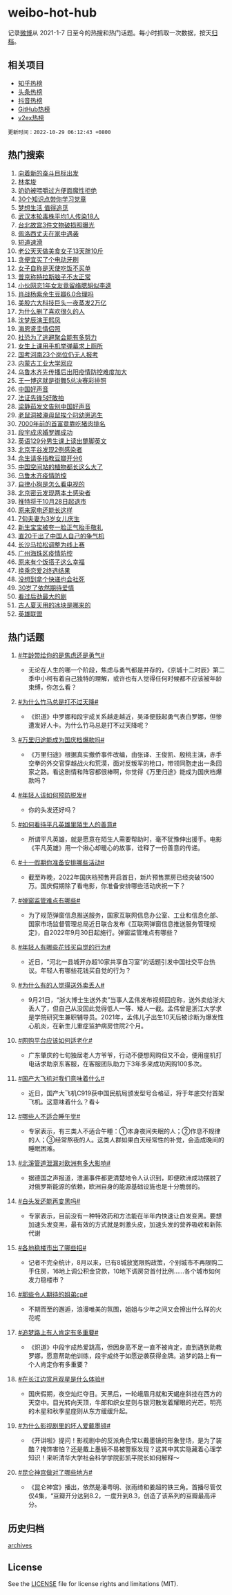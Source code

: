 # weibo-hot-hub

记录[微博](https://www.weibo.com)从 2021-1-7 日至今的热搜和热门话题。每小时抓取一次数据，按天[归档](archives)。

## 相关项目

- [知乎热榜](https://github.com/lonnyzhang423/zhihu-hot-hub)
- [头条热榜](https://github.com/lonnyzhang423/toutiao-hot-hub)
- [抖音热榜](https://github.com/lonnyzhang423/douyin-hot-hub)
- [GitHub热榜](https://github.com/lonnyzhang423/github-hot-hub)
- [v2ex热榜](https://github.com/lonnyzhang423/v2ex-hot-hub)


`更新时间：2022-10-29 06:12:43 +0800`

## 热门搜索

1. [向着新的奋斗目标出发](https://m.weibo.cn/search?containerid=100103type%3D1%26t%3D10%26q%3D%23%E5%90%91%E7%9D%80%E6%96%B0%E7%9A%84%E5%A5%8B%E6%96%97%E7%9B%AE%E6%A0%87%E5%87%BA%E5%8F%91%23&stream_entry_id=51&isnewpage=1&extparam=seat%3D1%26cate%3D10103%26pos%3D0%26dgr%3D0%26filter_type%3Drealtimehot%26c_type%3D51%26display_time%3D1666995161%26pre_seqid%3D1666995161627092779296&luicode=10000011&lfid=106003type%253D25%2526t%253D3%2526disable_hot%253D1%2526filter_type%253Drealtimehot)
1. [林孝埈](https://m.weibo.cn/search?containerid=100103type%3D1%26t%3D10%26q%3D%E6%9E%97%E5%AD%9D%E5%9F%88&stream_entry_id=31&isnewpage=1&extparam=seat%3D1%26lcate%3D5001%26c_type%3D31%26flag%3D16%26band_rank%3D1%26cate%3D0%26pos%3D0%26q%3D%25E6%259E%2597%25E5%25AD%259D%25E5%259F%2588%26dgr%3D0%26filter_type%3Drealtimehot%26realpos%3D1%26display_time%3D1666995161%26pre_seqid%3D1666995161627092779296&luicode=10000011&lfid=106003type%253D25%2526t%253D3%2526disable_hot%253D1%2526filter_type%253Drealtimehot)
1. [奶奶被喂嚼过方便面魔性拒绝](https://m.weibo.cn/search?containerid=100103type%3D1%26t%3D10%26q%3D%23%E5%A5%B6%E5%A5%B6%E8%A2%AB%E5%96%82%E5%9A%BC%E8%BF%87%E6%96%B9%E4%BE%BF%E9%9D%A2%E9%AD%94%E6%80%A7%E6%8B%92%E7%BB%9D%23&stream_entry_id=31&isnewpage=1&extparam=seat%3D1%26lcate%3D5001%26c_type%3D31%26flag%3D0%26band_rank%3D2%26cate%3D0%26pos%3D1%26q%3D%2523%25E5%25A5%25B6%25E5%25A5%25B6%25E8%25A2%25AB%25E5%2596%2582%25E5%259A%25BC%25E8%25BF%2587%25E6%2596%25B9%25E4%25BE%25BF%25E9%259D%25A2%25E9%25AD%2594%25E6%2580%25A7%25E6%258B%2592%25E7%25BB%259D%2523%26dgr%3D0%26filter_type%3Drealtimehot%26realpos%3D2%26display_time%3D1666995161%26pre_seqid%3D1666995161627092779296&luicode=10000011&lfid=106003type%253D25%2526t%253D3%2526disable_hot%253D1%2526filter_type%253Drealtimehot)
1. [30个知识点带你学习党章](https://m.weibo.cn/search?containerid=100103type%3D1%26t%3D10%26q%3D%2330%E4%B8%AA%E7%9F%A5%E8%AF%86%E7%82%B9%E5%B8%A6%E4%BD%A0%E5%AD%A6%E4%B9%A0%E5%85%9A%E7%AB%A0%23&stream_entry_id=31&isnewpage=1&extparam=seat%3D1%26lcate%3D5001%26c_type%3D31%26flag%3D0%26band_rank%3D3%26cate%3D0%26pos%3D2%26q%3D%252330%25E4%25B8%25AA%25E7%259F%25A5%25E8%25AF%2586%25E7%2582%25B9%25E5%25B8%25A6%25E4%25BD%25A0%25E5%25AD%25A6%25E4%25B9%25A0%25E5%2585%259A%25E7%25AB%25A0%2523%26dgr%3D0%26filter_type%3Drealtimehot%26realpos%3D3%26display_time%3D1666995161%26pre_seqid%3D1666995161627092779296&luicode=10000011&lfid=106003type%253D25%2526t%253D3%2526disable_hot%253D1%2526filter_type%253Drealtimehot)
1. [梦想生活 值得追觅](https://m.weibo.cn/search?containerid=100103type%3D1%26t%3D10%26q%3D%23%E6%A2%A6%E6%83%B3%E7%94%9F%E6%B4%BB+%E5%80%BC%E5%BE%97%E8%BF%BD%E8%A7%85%23&stream_entry_id=31&isnewpage=1&extparam=seat%3D1%26topic_ad%3D1%26lcate%3D5001%26adid%3D169101%26c_type%3D31%26band_rank%3D4%26cate%3D0%26pos%3D3%26q%3D%2523%25E6%25A2%25A6%25E6%2583%25B3%25E7%2594%259F%25E6%25B4%25BB%2520%25E5%2580%25BC%25E5%25BE%2597%25E8%25BF%25BD%25E8%25A7%2585%2523%26dgr%3D0%26filter_type%3Drealtimehot%26display_time%3D1666995161%26pre_seqid%3D1666995161627092779296&luicode=10000011&lfid=106003type%253D25%2526t%253D3%2526disable_hot%253D1%2526filter_type%253Drealtimehot)
1. [武汉本轮毒株平均1人传染18人](https://m.weibo.cn/search?containerid=100103type%3D1%26t%3D10%26q%3D%23%E6%AD%A6%E6%B1%89%E6%9C%AC%E8%BD%AE%E6%AF%92%E6%A0%AA%E5%B9%B3%E5%9D%871%E4%BA%BA%E4%BC%A0%E6%9F%9318%E4%BA%BA%23&stream_entry_id=31&isnewpage=1&extparam=seat%3D1%26lcate%3D5001%26c_type%3D31%26flag%3D0%26band_rank%3D4%26cate%3D0%26pos%3D4%26q%3D%2523%25E6%25AD%25A6%25E6%25B1%2589%25E6%259C%25AC%25E8%25BD%25AE%25E6%25AF%2592%25E6%25A0%25AA%25E5%25B9%25B3%25E5%259D%25871%25E4%25BA%25BA%25E4%25BC%25A0%25E6%259F%259318%25E4%25BA%25BA%2523%26dgr%3D0%26filter_type%3Drealtimehot%26realpos%3D4%26display_time%3D1666995161%26pre_seqid%3D1666995161627092779296&luicode=10000011&lfid=106003type%253D25%2526t%253D3%2526disable_hot%253D1%2526filter_type%253Drealtimehot)
1. [台北故宫3件文物破损照曝光](https://m.weibo.cn/search?containerid=100103type%3D1%26t%3D10%26q%3D%23%E5%8F%B0%E5%8C%97%E6%95%85%E5%AE%AB3%E4%BB%B6%E6%96%87%E7%89%A9%E7%A0%B4%E6%8D%9F%E7%85%A7%E6%9B%9D%E5%85%89%23&stream_entry_id=31&isnewpage=1&extparam=seat%3D1%26lcate%3D5001%26c_type%3D31%26flag%3D0%26band_rank%3D5%26cate%3D0%26pos%3D5%26q%3D%2523%25E5%258F%25B0%25E5%258C%2597%25E6%2595%2585%25E5%25AE%25AB3%25E4%25BB%25B6%25E6%2596%2587%25E7%2589%25A9%25E7%25A0%25B4%25E6%258D%259F%25E7%2585%25A7%25E6%259B%259D%25E5%2585%2589%2523%26dgr%3D0%26filter_type%3Drealtimehot%26realpos%3D5%26display_time%3D1666995161%26pre_seqid%3D1666995161627092779296&luicode=10000011&lfid=106003type%253D25%2526t%253D3%2526disable_hot%253D1%2526filter_type%253Drealtimehot)
1. [佩洛西丈夫在家中遇袭](https://m.weibo.cn/search?containerid=100103type%3D1%26t%3D10%26q%3D%23%E4%BD%A9%E6%B4%9B%E8%A5%BF%E4%B8%88%E5%A4%AB%E5%9C%A8%E5%AE%B6%E4%B8%AD%E9%81%87%E8%A2%AD%23&stream_entry_id=31&isnewpage=1&extparam=seat%3D1%26lcate%3D5001%26c_type%3D31%26flag%3D0%26band_rank%3D6%26cate%3D0%26pos%3D6%26q%3D%2523%25E4%25BD%25A9%25E6%25B4%259B%25E8%25A5%25BF%25E4%25B8%2588%25E5%25A4%25AB%25E5%259C%25A8%25E5%25AE%25B6%25E4%25B8%25AD%25E9%2581%2587%25E8%25A2%25AD%2523%26dgr%3D0%26filter_type%3Drealtimehot%26realpos%3D6%26display_time%3D1666995161%26pre_seqid%3D1666995161627092779296&luicode=10000011&lfid=106003type%253D25%2526t%253D3%2526disable_hot%253D1%2526filter_type%253Drealtimehot)
1. [短道速滑](https://m.weibo.cn/search?containerid=100103type%3D1%26t%3D10%26q%3D%E7%9F%AD%E9%81%93%E9%80%9F%E6%BB%91&stream_entry_id=31&isnewpage=1&extparam=seat%3D1%26lcate%3D5001%26c_type%3D31%26flag%3D0%26band_rank%3D7%26cate%3D0%26pos%3D7%26q%3D%25E7%259F%25AD%25E9%2581%2593%25E9%2580%259F%25E6%25BB%2591%26dgr%3D0%26filter_type%3Drealtimehot%26realpos%3D7%26display_time%3D1666995161%26pre_seqid%3D1666995161627092779296&luicode=10000011&lfid=106003type%253D25%2526t%253D3%2526disable_hot%253D1%2526filter_type%253Drealtimehot)
1. [老公天天做美食女子13天胖10斤](https://m.weibo.cn/search?containerid=100103type%3D1%26t%3D10%26q%3D%23%E8%80%81%E5%85%AC%E5%A4%A9%E5%A4%A9%E5%81%9A%E7%BE%8E%E9%A3%9F%E5%A5%B3%E5%AD%9013%E5%A4%A9%E8%83%9610%E6%96%A4%23&stream_entry_id=31&isnewpage=1&extparam=seat%3D1%26lcate%3D5001%26c_type%3D31%26flag%3D0%26band_rank%3D8%26cate%3D0%26pos%3D8%26q%3D%2523%25E8%2580%2581%25E5%2585%25AC%25E5%25A4%25A9%25E5%25A4%25A9%25E5%2581%259A%25E7%25BE%258E%25E9%25A3%259F%25E5%25A5%25B3%25E5%25AD%259013%25E5%25A4%25A9%25E8%2583%259610%25E6%2596%25A4%2523%26dgr%3D0%26filter_type%3Drealtimehot%26realpos%3D8%26display_time%3D1666995161%26pre_seqid%3D1666995161627092779296&luicode=10000011&lfid=106003type%253D25%2526t%253D3%2526disable_hot%253D1%2526filter_type%253Drealtimehot)
1. [贪便宜买了个电动牙刷](https://m.weibo.cn/search?containerid=100103type%3D1%26t%3D10%26q%3D%23%E8%B4%AA%E4%BE%BF%E5%AE%9C%E4%B9%B0%E4%BA%86%E4%B8%AA%E7%94%B5%E5%8A%A8%E7%89%99%E5%88%B7%23&stream_entry_id=31&isnewpage=1&extparam=seat%3D1%26lcate%3D5001%26c_type%3D31%26flag%3D0%26band_rank%3D9%26cate%3D0%26pos%3D9%26q%3D%2523%25E8%25B4%25AA%25E4%25BE%25BF%25E5%25AE%259C%25E4%25B9%25B0%25E4%25BA%2586%25E4%25B8%25AA%25E7%2594%25B5%25E5%258A%25A8%25E7%2589%2599%25E5%2588%25B7%2523%26dgr%3D0%26filter_type%3Drealtimehot%26realpos%3D9%26display_time%3D1666995161%26pre_seqid%3D1666995161627092779296&luicode=10000011&lfid=106003type%253D25%2526t%253D3%2526disable_hot%253D1%2526filter_type%253Drealtimehot)
1. [女子自称是天使吃饭不买单](https://m.weibo.cn/search?containerid=100103type%3D1%26t%3D10%26q%3D%23%E5%A5%B3%E5%AD%90%E8%87%AA%E7%A7%B0%E6%98%AF%E5%A4%A9%E4%BD%BF%E5%90%83%E9%A5%AD%E4%B8%8D%E4%B9%B0%E5%8D%95%23&stream_entry_id=31&isnewpage=1&extparam=seat%3D1%26lcate%3D5001%26c_type%3D31%26flag%3D0%26band_rank%3D10%26cate%3D0%26pos%3D10%26q%3D%2523%25E5%25A5%25B3%25E5%25AD%2590%25E8%2587%25AA%25E7%25A7%25B0%25E6%2598%25AF%25E5%25A4%25A9%25E4%25BD%25BF%25E5%2590%2583%25E9%25A5%25AD%25E4%25B8%258D%25E4%25B9%25B0%25E5%258D%2595%2523%26dgr%3D0%26filter_type%3Drealtimehot%26realpos%3D10%26display_time%3D1666995161%26pre_seqid%3D1666995161627092779296&luicode=10000011&lfid=106003type%253D25%2526t%253D3%2526disable_hot%253D1%2526filter_type%253Drealtimehot)
1. [普京称特拉斯脑子不太正常](https://m.weibo.cn/search?containerid=100103type%3D1%26t%3D10%26q%3D%23%E6%99%AE%E4%BA%AC%E7%A7%B0%E7%89%B9%E6%8B%89%E6%96%AF%E8%84%91%E5%AD%90%E4%B8%8D%E5%A4%AA%E6%AD%A3%E5%B8%B8%23&stream_entry_id=31&isnewpage=1&extparam=seat%3D1%26lcate%3D5001%26c_type%3D31%26flag%3D0%26band_rank%3D11%26cate%3D0%26pos%3D11%26q%3D%2523%25E6%2599%25AE%25E4%25BA%25AC%25E7%25A7%25B0%25E7%2589%25B9%25E6%258B%2589%25E6%2596%25AF%25E8%2584%2591%25E5%25AD%2590%25E4%25B8%258D%25E5%25A4%25AA%25E6%25AD%25A3%25E5%25B8%25B8%2523%26dgr%3D0%26filter_type%3Drealtimehot%26realpos%3D11%26display_time%3D1666995161%26pre_seqid%3D1666995161627092779296&luicode=10000011&lfid=106003type%253D25%2526t%253D3%2526disable_hot%253D1%2526filter_type%253Drealtimehot)
1. [小伙网恋1年女友竟留络腮胡似李逵](https://m.weibo.cn/search?containerid=100103type%3D1%26t%3D10%26q%3D%23%E5%B0%8F%E4%BC%99%E7%BD%91%E6%81%8B1%E5%B9%B4%E5%A5%B3%E5%8F%8B%E7%AB%9F%E7%95%99%E7%BB%9C%E8%85%AE%E8%83%A1%E4%BC%BC%E6%9D%8E%E9%80%B5%23&stream_entry_id=31&isnewpage=1&extparam=seat%3D1%26lcate%3D5001%26c_type%3D31%26flag%3D0%26band_rank%3D12%26cate%3D0%26pos%3D12%26q%3D%2523%25E5%25B0%258F%25E4%25BC%2599%25E7%25BD%2591%25E6%2581%258B1%25E5%25B9%25B4%25E5%25A5%25B3%25E5%258F%258B%25E7%25AB%259F%25E7%2595%2599%25E7%25BB%259C%25E8%2585%25AE%25E8%2583%25A1%25E4%25BC%25BC%25E6%259D%258E%25E9%2580%25B5%2523%26dgr%3D0%26filter_type%3Drealtimehot%26realpos%3D12%26display_time%3D1666995161%26pre_seqid%3D1666995161627092779296&luicode=10000011&lfid=106003type%253D25%2526t%253D3%2526disable_hot%253D1%2526filter_type%253Drealtimehot)
1. [肖战杨紫余生豆瓣6.0合理吗](https://m.weibo.cn/search?containerid=100103type%3D1%26t%3D10%26q%3D%23%E8%82%96%E6%88%98%E6%9D%A8%E7%B4%AB%E4%BD%99%E7%94%9F%E8%B1%86%E7%93%A36.0%E5%90%88%E7%90%86%E5%90%97%23&stream_entry_id=31&isnewpage=1&extparam=seat%3D1%26lcate%3D5001%26c_type%3D31%26flag%3D0%26band_rank%3D13%26cate%3D0%26pos%3D13%26q%3D%2523%25E8%2582%2596%25E6%2588%2598%25E6%259D%25A8%25E7%25B4%25AB%25E4%25BD%2599%25E7%2594%259F%25E8%25B1%2586%25E7%2593%25A36.0%25E5%2590%2588%25E7%2590%2586%25E5%2590%2597%2523%26dgr%3D0%26filter_type%3Drealtimehot%26realpos%3D13%26display_time%3D1666995161%26pre_seqid%3D1666995161627092779296&luicode=10000011&lfid=106003type%253D25%2526t%253D3%2526disable_hot%253D1%2526filter_type%253Drealtimehot)
1. [美股六大科技巨头一夜蒸发2万亿](https://m.weibo.cn/search?containerid=100103type%3D1%26t%3D10%26q%3D%23%E7%BE%8E%E8%82%A1%E5%85%AD%E5%A4%A7%E7%A7%91%E6%8A%80%E5%B7%A8%E5%A4%B4%E4%B8%80%E5%A4%9C%E8%92%B8%E5%8F%912%E4%B8%87%E4%BA%BF%23&stream_entry_id=31&isnewpage=1&extparam=seat%3D1%26lcate%3D5001%26c_type%3D31%26flag%3D0%26band_rank%3D14%26cate%3D0%26pos%3D14%26q%3D%2523%25E7%25BE%258E%25E8%2582%25A1%25E5%2585%25AD%25E5%25A4%25A7%25E7%25A7%2591%25E6%258A%2580%25E5%25B7%25A8%25E5%25A4%25B4%25E4%25B8%2580%25E5%25A4%259C%25E8%2592%25B8%25E5%258F%25912%25E4%25B8%2587%25E4%25BA%25BF%2523%26dgr%3D0%26filter_type%3Drealtimehot%26realpos%3D14%26display_time%3D1666995161%26pre_seqid%3D1666995161627092779296&luicode=10000011&lfid=106003type%253D25%2526t%253D3%2526disable_hot%253D1%2526filter_type%253Drealtimehot)
1. [为什么删了喜欢很久的人](https://m.weibo.cn/search?containerid=100103type%3D1%26t%3D10%26q%3D%23%E4%B8%BA%E4%BB%80%E4%B9%88%E5%88%A0%E4%BA%86%E5%96%9C%E6%AC%A2%E5%BE%88%E4%B9%85%E7%9A%84%E4%BA%BA%23&stream_entry_id=31&isnewpage=1&extparam=seat%3D1%26lcate%3D5001%26c_type%3D31%26flag%3D0%26band_rank%3D15%26cate%3D0%26pos%3D15%26q%3D%2523%25E4%25B8%25BA%25E4%25BB%2580%25E4%25B9%2588%25E5%2588%25A0%25E4%25BA%2586%25E5%2596%259C%25E6%25AC%25A2%25E5%25BE%2588%25E4%25B9%2585%25E7%259A%2584%25E4%25BA%25BA%2523%26dgr%3D0%26filter_type%3Drealtimehot%26realpos%3D15%26display_time%3D1666995161%26pre_seqid%3D1666995161627092779296&luicode=10000011&lfid=106003type%253D25%2526t%253D3%2526disable_hot%253D1%2526filter_type%253Drealtimehot)
1. [沈梦辰演王熙凤](https://m.weibo.cn/search?containerid=100103type%3D1%26t%3D10%26q%3D%23%E6%B2%88%E6%A2%A6%E8%BE%B0%E6%BC%94%E7%8E%8B%E7%86%99%E5%87%A4%23&stream_entry_id=31&isnewpage=1&extparam=seat%3D1%26lcate%3D5001%26c_type%3D31%26flag%3D0%26band_rank%3D16%26cate%3D0%26pos%3D16%26q%3D%2523%25E6%25B2%2588%25E6%25A2%25A6%25E8%25BE%25B0%25E6%25BC%2594%25E7%258E%258B%25E7%2586%2599%25E5%2587%25A4%2523%26dgr%3D0%26filter_type%3Drealtimehot%26realpos%3D16%26display_time%3D1666995161%26pre_seqid%3D1666995161627092779296&luicode=10000011&lfid=106003type%253D25%2526t%253D3%2526disable_hot%253D1%2526filter_type%253Drealtimehot)
1. [海恩贤圭情侣照](https://m.weibo.cn/search?containerid=100103type%3D1%26t%3D10%26q%3D%23%E6%B5%B7%E6%81%A9%E8%B4%A4%E5%9C%AD%E6%83%85%E4%BE%A3%E7%85%A7%23&stream_entry_id=31&isnewpage=1&extparam=seat%3D1%26lcate%3D5001%26c_type%3D31%26flag%3D0%26band_rank%3D17%26cate%3D0%26pos%3D17%26q%3D%2523%25E6%25B5%25B7%25E6%2581%25A9%25E8%25B4%25A4%25E5%259C%25AD%25E6%2583%2585%25E4%25BE%25A3%25E7%2585%25A7%2523%26dgr%3D0%26filter_type%3Drealtimehot%26realpos%3D17%26display_time%3D1666995161%26pre_seqid%3D1666995161627092779296&luicode=10000011&lfid=106003type%253D25%2526t%253D3%2526disable_hot%253D1%2526filter_type%253Drealtimehot)
1. [社恐为了逃避聚会能有多努力](https://m.weibo.cn/search?containerid=100103type%3D1%26t%3D10%26q%3D%23%E7%A4%BE%E6%81%90%E4%B8%BA%E4%BA%86%E9%80%83%E9%81%BF%E8%81%9A%E4%BC%9A%E8%83%BD%E6%9C%89%E5%A4%9A%E5%8A%AA%E5%8A%9B%23&stream_entry_id=31&isnewpage=1&extparam=seat%3D1%26lcate%3D5001%26c_type%3D31%26flag%3D1%26band_rank%3D18%26cate%3D0%26pos%3D18%26q%3D%2523%25E7%25A4%25BE%25E6%2581%2590%25E4%25B8%25BA%25E4%25BA%2586%25E9%2580%2583%25E9%2581%25BF%25E8%2581%259A%25E4%25BC%259A%25E8%2583%25BD%25E6%259C%2589%25E5%25A4%259A%25E5%258A%25AA%25E5%258A%259B%2523%26dgr%3D0%26filter_type%3Drealtimehot%26realpos%3D18%26display_time%3D1666995161%26pre_seqid%3D1666995161627092779296&luicode=10000011&lfid=106003type%253D25%2526t%253D3%2526disable_hot%253D1%2526filter_type%253Drealtimehot)
1. [女生上课用手机举弹幕求上厕所](https://m.weibo.cn/search?containerid=100103type%3D1%26t%3D10%26q%3D%23%E5%A5%B3%E7%94%9F%E4%B8%8A%E8%AF%BE%E7%94%A8%E6%89%8B%E6%9C%BA%E4%B8%BE%E5%BC%B9%E5%B9%95%E6%B1%82%E4%B8%8A%E5%8E%95%E6%89%80%23&stream_entry_id=31&isnewpage=1&extparam=seat%3D1%26lcate%3D5001%26c_type%3D31%26flag%3D0%26band_rank%3D19%26cate%3D0%26pos%3D19%26q%3D%2523%25E5%25A5%25B3%25E7%2594%259F%25E4%25B8%258A%25E8%25AF%25BE%25E7%2594%25A8%25E6%2589%258B%25E6%259C%25BA%25E4%25B8%25BE%25E5%25BC%25B9%25E5%25B9%2595%25E6%25B1%2582%25E4%25B8%258A%25E5%258E%2595%25E6%2589%2580%2523%26dgr%3D0%26filter_type%3Drealtimehot%26realpos%3D19%26display_time%3D1666995161%26pre_seqid%3D1666995161627092779296&luicode=10000011&lfid=106003type%253D25%2526t%253D3%2526disable_hot%253D1%2526filter_type%253Drealtimehot)
1. [国考河南23个岗位仍无人报考](https://m.weibo.cn/search?containerid=100103type%3D1%26t%3D10%26q%3D%23%E5%9B%BD%E8%80%83%E6%B2%B3%E5%8D%9723%E4%B8%AA%E5%B2%97%E4%BD%8D%E4%BB%8D%E6%97%A0%E4%BA%BA%E6%8A%A5%E8%80%83%23&stream_entry_id=31&isnewpage=1&extparam=seat%3D1%26lcate%3D5001%26c_type%3D31%26flag%3D0%26band_rank%3D20%26cate%3D0%26pos%3D20%26q%3D%2523%25E5%259B%25BD%25E8%2580%2583%25E6%25B2%25B3%25E5%258D%259723%25E4%25B8%25AA%25E5%25B2%2597%25E4%25BD%258D%25E4%25BB%258D%25E6%2597%25A0%25E4%25BA%25BA%25E6%258A%25A5%25E8%2580%2583%2523%26dgr%3D0%26filter_type%3Drealtimehot%26realpos%3D20%26display_time%3D1666995161%26pre_seqid%3D1666995161627092779296&luicode=10000011&lfid=106003type%253D25%2526t%253D3%2526disable_hot%253D1%2526filter_type%253Drealtimehot)
1. [内蒙古工业大学回应](https://m.weibo.cn/search?containerid=100103type%3D1%26t%3D10%26q%3D%E5%86%85%E8%92%99%E5%8F%A4%E5%B7%A5%E4%B8%9A%E5%A4%A7%E5%AD%A6%E5%9B%9E%E5%BA%94&stream_entry_id=31&isnewpage=1&extparam=seat%3D1%26lcate%3D5001%26c_type%3D31%26flag%3D0%26band_rank%3D21%26cate%3D0%26pos%3D21%26q%3D%25E5%2586%2585%25E8%2592%2599%25E5%258F%25A4%25E5%25B7%25A5%25E4%25B8%259A%25E5%25A4%25A7%25E5%25AD%25A6%25E5%259B%259E%25E5%25BA%2594%26dgr%3D0%26filter_type%3Drealtimehot%26realpos%3D21%26display_time%3D1666995161%26pre_seqid%3D1666995161627092779296&luicode=10000011&lfid=106003type%253D25%2526t%253D3%2526disable_hot%253D1%2526filter_type%253Drealtimehot)
1. [乌鲁木齐先传播后出阳疫情防控难度加大](https://m.weibo.cn/search?containerid=100103type%3D1%26t%3D10%26q%3D%23%E4%B9%8C%E9%B2%81%E6%9C%A8%E9%BD%90%E5%85%88%E4%BC%A0%E6%92%AD%E5%90%8E%E5%87%BA%E9%98%B3%E7%96%AB%E6%83%85%E9%98%B2%E6%8E%A7%E9%9A%BE%E5%BA%A6%E5%8A%A0%E5%A4%A7%23&stream_entry_id=31&isnewpage=1&extparam=seat%3D1%26lcate%3D5001%26c_type%3D31%26flag%3D0%26band_rank%3D22%26cate%3D0%26pos%3D22%26q%3D%2523%25E4%25B9%258C%25E9%25B2%2581%25E6%259C%25A8%25E9%25BD%2590%25E5%2585%2588%25E4%25BC%25A0%25E6%2592%25AD%25E5%2590%258E%25E5%2587%25BA%25E9%2598%25B3%25E7%2596%25AB%25E6%2583%2585%25E9%2598%25B2%25E6%258E%25A7%25E9%259A%25BE%25E5%25BA%25A6%25E5%258A%25A0%25E5%25A4%25A7%2523%26dgr%3D0%26filter_type%3Drealtimehot%26realpos%3D22%26display_time%3D1666995161%26pre_seqid%3D1666995161627092779296&luicode=10000011&lfid=106003type%253D25%2526t%253D3%2526disable_hot%253D1%2526filter_type%253Drealtimehot)
1. [王一博这就是街舞5总决赛彩排照](https://m.weibo.cn/search?containerid=100103type%3D1%26t%3D10%26q%3D%23%E7%8E%8B%E4%B8%80%E5%8D%9A%E8%BF%99%E5%B0%B1%E6%98%AF%E8%A1%97%E8%88%9E5%E6%80%BB%E5%86%B3%E8%B5%9B%E5%BD%A9%E6%8E%92%E7%85%A7%23&stream_entry_id=31&isnewpage=1&extparam=seat%3D1%26lcate%3D5001%26c_type%3D31%26flag%3D1%26band_rank%3D23%26cate%3D0%26pos%3D23%26q%3D%2523%25E7%258E%258B%25E4%25B8%2580%25E5%258D%259A%25E8%25BF%2599%25E5%25B0%25B1%25E6%2598%25AF%25E8%25A1%2597%25E8%2588%259E5%25E6%2580%25BB%25E5%2586%25B3%25E8%25B5%259B%25E5%25BD%25A9%25E6%258E%2592%25E7%2585%25A7%2523%26dgr%3D0%26filter_type%3Drealtimehot%26realpos%3D23%26display_time%3D1666995161%26pre_seqid%3D1666995161627092779296&luicode=10000011&lfid=106003type%253D25%2526t%253D3%2526disable_hot%253D1%2526filter_type%253Drealtimehot)
1. [中国好声音](https://m.weibo.cn/search?containerid=100103type%3D1%26t%3D10%26q%3D%23%E4%B8%AD%E5%9B%BD%E5%A5%BD%E5%A3%B0%E9%9F%B3%23&stream_entry_id=31&isnewpage=1&extparam=seat%3D1%26lcate%3D5001%26c_type%3D31%26flag%3D0%26band_rank%3D24%26cate%3D0%26pos%3D24%26q%3D%2523%25E4%25B8%25AD%25E5%259B%25BD%25E5%25A5%25BD%25E5%25A3%25B0%25E9%259F%25B3%2523%26dgr%3D0%26filter_type%3Drealtimehot%26realpos%3D24%26display_time%3D1666995161%26pre_seqid%3D1666995161627092779296&luicode=10000011&lfid=106003type%253D25%2526t%253D3%2526disable_hot%253D1%2526filter_type%253Drealtimehot)
1. [法证先锋5好敢拍](https://m.weibo.cn/search?containerid=100103type%3D1%26t%3D10%26q%3D%23%E6%B3%95%E8%AF%81%E5%85%88%E9%94%8B5%E5%A5%BD%E6%95%A2%E6%8B%8D%23&stream_entry_id=31&isnewpage=1&extparam=seat%3D1%26lcate%3D5001%26c_type%3D31%26flag%3D0%26band_rank%3D25%26cate%3D0%26pos%3D25%26q%3D%2523%25E6%25B3%2595%25E8%25AF%2581%25E5%2585%2588%25E9%2594%258B5%25E5%25A5%25BD%25E6%2595%25A2%25E6%258B%258D%2523%26dgr%3D0%26filter_type%3Drealtimehot%26realpos%3D25%26display_time%3D1666995161%26pre_seqid%3D1666995161627092779296&luicode=10000011&lfid=106003type%253D25%2526t%253D3%2526disable_hot%253D1%2526filter_type%253Drealtimehot)
1. [梁静茹发文告别中国好声音](https://m.weibo.cn/search?containerid=100103type%3D1%26t%3D10%26q%3D%23%E6%A2%81%E9%9D%99%E8%8C%B9%E5%8F%91%E6%96%87%E5%91%8A%E5%88%AB%E4%B8%AD%E5%9B%BD%E5%A5%BD%E5%A3%B0%E9%9F%B3%23&stream_entry_id=31&isnewpage=1&extparam=seat%3D1%26lcate%3D5001%26c_type%3D31%26flag%3D0%26band_rank%3D26%26cate%3D0%26pos%3D26%26q%3D%2523%25E6%25A2%2581%25E9%259D%2599%25E8%258C%25B9%25E5%258F%2591%25E6%2596%2587%25E5%2591%258A%25E5%2588%25AB%25E4%25B8%25AD%25E5%259B%25BD%25E5%25A5%25BD%25E5%25A3%25B0%25E9%259F%25B3%2523%26dgr%3D0%26filter_type%3Drealtimehot%26realpos%3D26%26display_time%3D1666995161%26pre_seqid%3D1666995161627092779296&luicode=10000011&lfid=106003type%253D25%2526t%253D3%2526disable_hot%253D1%2526filter_type%253Drealtimehot)
1. [老鼠洞被淹母鼠挨个叼幼崽逃生](https://m.weibo.cn/search?containerid=100103type%3D1%26t%3D10%26q%3D%23%E8%80%81%E9%BC%A0%E6%B4%9E%E8%A2%AB%E6%B7%B9%E6%AF%8D%E9%BC%A0%E6%8C%A8%E4%B8%AA%E5%8F%BC%E5%B9%BC%E5%B4%BD%E9%80%83%E7%94%9F%23&stream_entry_id=31&isnewpage=1&extparam=seat%3D1%26lcate%3D5001%26c_type%3D31%26flag%3D0%26band_rank%3D27%26cate%3D0%26pos%3D27%26q%3D%2523%25E8%2580%2581%25E9%25BC%25A0%25E6%25B4%259E%25E8%25A2%25AB%25E6%25B7%25B9%25E6%25AF%258D%25E9%25BC%25A0%25E6%258C%25A8%25E4%25B8%25AA%25E5%258F%25BC%25E5%25B9%25BC%25E5%25B4%25BD%25E9%2580%2583%25E7%2594%259F%2523%26dgr%3D0%26filter_type%3Drealtimehot%26realpos%3D27%26display_time%3D1666995161%26pre_seqid%3D1666995161627092779296&luicode=10000011&lfid=106003type%253D25%2526t%253D3%2526disable_hot%253D1%2526filter_type%253Drealtimehot)
1. [7000年前的首富竟靠吃猪肉排名](https://m.weibo.cn/search?containerid=100103type%3D1%26t%3D10%26q%3D%237000%E5%B9%B4%E5%89%8D%E7%9A%84%E9%A6%96%E5%AF%8C%E7%AB%9F%E9%9D%A0%E5%90%83%E7%8C%AA%E8%82%89%E6%8E%92%E5%90%8D%23&stream_entry_id=31&isnewpage=1&extparam=seat%3D1%26lcate%3D5001%26c_type%3D31%26flag%3D0%26band_rank%3D28%26cate%3D0%26pos%3D28%26q%3D%25237000%25E5%25B9%25B4%25E5%2589%258D%25E7%259A%2584%25E9%25A6%2596%25E5%25AF%258C%25E7%25AB%259F%25E9%259D%25A0%25E5%2590%2583%25E7%258C%25AA%25E8%2582%2589%25E6%258E%2592%25E5%2590%258D%2523%26dgr%3D0%26filter_type%3Drealtimehot%26realpos%3D28%26display_time%3D1666995161%26pre_seqid%3D1666995161627092779296&luicode=10000011&lfid=106003type%253D25%2526t%253D3%2526disable_hot%253D1%2526filter_type%253Drealtimehot)
1. [段宇成求婚罗娜成功](https://m.weibo.cn/search?containerid=100103type%3D1%26t%3D10%26q%3D%23%E6%AE%B5%E5%AE%87%E6%88%90%E6%B1%82%E5%A9%9A%E7%BD%97%E5%A8%9C%E6%88%90%E5%8A%9F%23&stream_entry_id=31&isnewpage=1&extparam=seat%3D1%26lcate%3D5001%26c_type%3D31%26flag%3D0%26band_rank%3D29%26cate%3D0%26pos%3D29%26q%3D%2523%25E6%25AE%25B5%25E5%25AE%2587%25E6%2588%2590%25E6%25B1%2582%25E5%25A9%259A%25E7%25BD%2597%25E5%25A8%259C%25E6%2588%2590%25E5%258A%259F%2523%26dgr%3D0%26filter_type%3Drealtimehot%26realpos%3D29%26display_time%3D1666995161%26pre_seqid%3D1666995161627092779296&luicode=10000011&lfid=106003type%253D25%2526t%253D3%2526disable_hot%253D1%2526filter_type%253Drealtimehot)
1. [英语129分男生课上读出蹩脚英文](https://m.weibo.cn/search?containerid=100103type%3D1%26t%3D10%26q%3D%23%E8%8B%B1%E8%AF%AD129%E5%88%86%E7%94%B7%E7%94%9F%E8%AF%BE%E4%B8%8A%E8%AF%BB%E5%87%BA%E8%B9%A9%E8%84%9A%E8%8B%B1%E6%96%87%23&stream_entry_id=31&isnewpage=1&extparam=seat%3D1%26lcate%3D5001%26c_type%3D31%26flag%3D0%26band_rank%3D30%26cate%3D0%26pos%3D30%26q%3D%2523%25E8%258B%25B1%25E8%25AF%25AD129%25E5%2588%2586%25E7%2594%25B7%25E7%2594%259F%25E8%25AF%25BE%25E4%25B8%258A%25E8%25AF%25BB%25E5%2587%25BA%25E8%25B9%25A9%25E8%2584%259A%25E8%258B%25B1%25E6%2596%2587%2523%26dgr%3D0%26filter_type%3Drealtimehot%26realpos%3D30%26display_time%3D1666995161%26pre_seqid%3D1666995161627092779296&luicode=10000011&lfid=106003type%253D25%2526t%253D3%2526disable_hot%253D1%2526filter_type%253Drealtimehot)
1. [北京平谷发现2例感染者](https://m.weibo.cn/search?containerid=100103type%3D1%26t%3D10%26q%3D%23%E5%8C%97%E4%BA%AC%E5%B9%B3%E8%B0%B7%E5%8F%91%E7%8E%B02%E4%BE%8B%E6%84%9F%E6%9F%93%E8%80%85%23&stream_entry_id=31&isnewpage=1&extparam=seat%3D1%26lcate%3D5001%26c_type%3D31%26flag%3D0%26band_rank%3D31%26cate%3D0%26pos%3D31%26q%3D%2523%25E5%258C%2597%25E4%25BA%25AC%25E5%25B9%25B3%25E8%25B0%25B7%25E5%258F%2591%25E7%258E%25B02%25E4%25BE%258B%25E6%2584%259F%25E6%259F%2593%25E8%2580%2585%2523%26dgr%3D0%26filter_type%3Drealtimehot%26realpos%3D31%26display_time%3D1666995161%26pre_seqid%3D1666995161627092779296&luicode=10000011&lfid=106003type%253D25%2526t%253D3%2526disable_hot%253D1%2526filter_type%253Drealtimehot)
1. [余生请多指教豆瓣开分6](https://m.weibo.cn/search?containerid=100103type%3D1%26t%3D10%26q%3D%23%E4%BD%99%E7%94%9F%E8%AF%B7%E5%A4%9A%E6%8C%87%E6%95%99%E8%B1%86%E7%93%A3%E5%BC%80%E5%88%866%23&stream_entry_id=31&isnewpage=1&extparam=seat%3D1%26lcate%3D5001%26c_type%3D31%26flag%3D0%26band_rank%3D32%26cate%3D0%26pos%3D32%26q%3D%2523%25E4%25BD%2599%25E7%2594%259F%25E8%25AF%25B7%25E5%25A4%259A%25E6%258C%2587%25E6%2595%2599%25E8%25B1%2586%25E7%2593%25A3%25E5%25BC%2580%25E5%2588%25866%2523%26dgr%3D0%26filter_type%3Drealtimehot%26realpos%3D32%26display_time%3D1666995161%26pre_seqid%3D1666995161627092779296&luicode=10000011&lfid=106003type%253D25%2526t%253D3%2526disable_hot%253D1%2526filter_type%253Drealtimehot)
1. [中国空间站的植物都长这么大了](https://m.weibo.cn/search?containerid=100103type%3D1%26t%3D10%26q%3D%23%E4%B8%AD%E5%9B%BD%E7%A9%BA%E9%97%B4%E7%AB%99%E7%9A%84%E6%A4%8D%E7%89%A9%E9%83%BD%E9%95%BF%E8%BF%99%E4%B9%88%E5%A4%A7%E4%BA%86%23&stream_entry_id=31&isnewpage=1&extparam=seat%3D1%26lcate%3D5001%26c_type%3D31%26flag%3D0%26band_rank%3D33%26cate%3D0%26pos%3D33%26q%3D%2523%25E4%25B8%25AD%25E5%259B%25BD%25E7%25A9%25BA%25E9%2597%25B4%25E7%25AB%2599%25E7%259A%2584%25E6%25A4%258D%25E7%2589%25A9%25E9%2583%25BD%25E9%2595%25BF%25E8%25BF%2599%25E4%25B9%2588%25E5%25A4%25A7%25E4%25BA%2586%2523%26dgr%3D0%26filter_type%3Drealtimehot%26realpos%3D33%26display_time%3D1666995161%26pre_seqid%3D1666995161627092779296&luicode=10000011&lfid=106003type%253D25%2526t%253D3%2526disable_hot%253D1%2526filter_type%253Drealtimehot)
1. [乌鲁木齐疫情防控](https://m.weibo.cn/search?containerid=100103type%3D1%26t%3D10%26q%3D%23%E4%B9%8C%E9%B2%81%E6%9C%A8%E9%BD%90%E7%96%AB%E6%83%85%E9%98%B2%E6%8E%A7%23&stream_entry_id=31&isnewpage=1&extparam=seat%3D1%26lcate%3D5001%26c_type%3D31%26flag%3D0%26band_rank%3D34%26cate%3D0%26pos%3D34%26q%3D%2523%25E4%25B9%258C%25E9%25B2%2581%25E6%259C%25A8%25E9%25BD%2590%25E7%2596%25AB%25E6%2583%2585%25E9%2598%25B2%25E6%258E%25A7%2523%26dgr%3D0%26filter_type%3Drealtimehot%26realpos%3D34%26display_time%3D1666995161%26pre_seqid%3D1666995161627092779296&luicode=10000011&lfid=106003type%253D25%2526t%253D3%2526disable_hot%253D1%2526filter_type%253Drealtimehot)
1. [自律小狗是怎么看电视的](https://m.weibo.cn/search?containerid=100103type%3D1%26t%3D10%26q%3D%23%E8%87%AA%E5%BE%8B%E5%B0%8F%E7%8B%97%E6%98%AF%E6%80%8E%E4%B9%88%E7%9C%8B%E7%94%B5%E8%A7%86%E7%9A%84%23&stream_entry_id=31&isnewpage=1&extparam=seat%3D1%26lcate%3D5001%26c_type%3D31%26flag%3D0%26band_rank%3D35%26cate%3D0%26pos%3D35%26q%3D%2523%25E8%2587%25AA%25E5%25BE%258B%25E5%25B0%258F%25E7%258B%2597%25E6%2598%25AF%25E6%2580%258E%25E4%25B9%2588%25E7%259C%258B%25E7%2594%25B5%25E8%25A7%2586%25E7%259A%2584%2523%26dgr%3D0%26filter_type%3Drealtimehot%26realpos%3D35%26display_time%3D1666995161%26pre_seqid%3D1666995161627092779296&luicode=10000011&lfid=106003type%253D25%2526t%253D3%2526disable_hot%253D1%2526filter_type%253Drealtimehot)
1. [北京密云发现两本土感染者](https://m.weibo.cn/search?containerid=100103type%3D1%26t%3D10%26q%3D%23%E5%8C%97%E4%BA%AC%E5%AF%86%E4%BA%91%E5%8F%91%E7%8E%B0%E4%B8%A4%E6%9C%AC%E5%9C%9F%E6%84%9F%E6%9F%93%E8%80%85%23&stream_entry_id=31&isnewpage=1&extparam=seat%3D1%26lcate%3D5001%26c_type%3D31%26flag%3D0%26band_rank%3D36%26cate%3D0%26pos%3D36%26q%3D%2523%25E5%258C%2597%25E4%25BA%25AC%25E5%25AF%2586%25E4%25BA%2591%25E5%258F%2591%25E7%258E%25B0%25E4%25B8%25A4%25E6%259C%25AC%25E5%259C%259F%25E6%2584%259F%25E6%259F%2593%25E8%2580%2585%2523%26dgr%3D0%26filter_type%3Drealtimehot%26realpos%3D36%26display_time%3D1666995161%26pre_seqid%3D1666995161627092779296&luicode=10000011&lfid=106003type%253D25%2526t%253D3%2526disable_hot%253D1%2526filter_type%253Drealtimehot)
1. [推特将于10月28日起退市](https://m.weibo.cn/search?containerid=100103type%3D1%26t%3D10%26q%3D%23%E6%8E%A8%E7%89%B9%E5%B0%86%E4%BA%8E10%E6%9C%8828%E6%97%A5%E8%B5%B7%E9%80%80%E5%B8%82%23&stream_entry_id=31&isnewpage=1&extparam=seat%3D1%26lcate%3D5001%26c_type%3D31%26flag%3D0%26band_rank%3D37%26cate%3D0%26pos%3D37%26q%3D%2523%25E6%258E%25A8%25E7%2589%25B9%25E5%25B0%2586%25E4%25BA%258E10%25E6%259C%258828%25E6%2597%25A5%25E8%25B5%25B7%25E9%2580%2580%25E5%25B8%2582%2523%26dgr%3D0%26filter_type%3Drealtimehot%26realpos%3D37%26display_time%3D1666995161%26pre_seqid%3D1666995161627092779296&luicode=10000011&lfid=106003type%253D25%2526t%253D3%2526disable_hot%253D1%2526filter_type%253Drealtimehot)
1. [原来家电还能长这样](https://m.weibo.cn/search?containerid=100103type%3D1%26t%3D10%26q%3D%23%E5%8E%9F%E6%9D%A5%E5%AE%B6%E7%94%B5%E8%BF%98%E8%83%BD%E9%95%BF%E8%BF%99%E6%A0%B7%23&stream_entry_id=31&isnewpage=1&extparam=seat%3D1%26lcate%3D5001%26c_type%3D31%26flag%3D1%26band_rank%3D38%26cate%3D0%26pos%3D38%26q%3D%2523%25E5%258E%259F%25E6%259D%25A5%25E5%25AE%25B6%25E7%2594%25B5%25E8%25BF%2598%25E8%2583%25BD%25E9%2595%25BF%25E8%25BF%2599%25E6%25A0%25B7%2523%26dgr%3D0%26filter_type%3Drealtimehot%26realpos%3D38%26display_time%3D1666995161%26pre_seqid%3D1666995161627092779296&luicode=10000011&lfid=106003type%253D25%2526t%253D3%2526disable_hot%253D1%2526filter_type%253Drealtimehot)
1. [7旬夫妻为3岁女儿庆生](https://m.weibo.cn/search?containerid=100103type%3D1%26t%3D10%26q%3D%237%E6%97%AC%E5%A4%AB%E5%A6%BB%E4%B8%BA3%E5%B2%81%E5%A5%B3%E5%84%BF%E5%BA%86%E7%94%9F%23&stream_entry_id=31&isnewpage=1&extparam=seat%3D1%26lcate%3D5001%26c_type%3D31%26flag%3D0%26band_rank%3D39%26cate%3D0%26pos%3D39%26q%3D%25237%25E6%2597%25AC%25E5%25A4%25AB%25E5%25A6%25BB%25E4%25B8%25BA3%25E5%25B2%2581%25E5%25A5%25B3%25E5%2584%25BF%25E5%25BA%2586%25E7%2594%259F%2523%26dgr%3D0%26filter_type%3Drealtimehot%26realpos%3D39%26display_time%3D1666995161%26pre_seqid%3D1666995161627092779296&luicode=10000011&lfid=106003type%253D25%2526t%253D3%2526disable_hot%253D1%2526filter_type%253Drealtimehot)
1. [新生宝宝被夸一脸正气抬手敬礼](https://m.weibo.cn/search?containerid=100103type%3D1%26t%3D10%26q%3D%23%E6%96%B0%E7%94%9F%E5%AE%9D%E5%AE%9D%E8%A2%AB%E5%A4%B8%E4%B8%80%E8%84%B8%E6%AD%A3%E6%B0%94%E6%8A%AC%E6%89%8B%E6%95%AC%E7%A4%BC%23&stream_entry_id=31&isnewpage=1&extparam=seat%3D1%26lcate%3D5001%26c_type%3D31%26flag%3D1%26band_rank%3D40%26cate%3D0%26pos%3D40%26q%3D%2523%25E6%2596%25B0%25E7%2594%259F%25E5%25AE%259D%25E5%25AE%259D%25E8%25A2%25AB%25E5%25A4%25B8%25E4%25B8%2580%25E8%2584%25B8%25E6%25AD%25A3%25E6%25B0%2594%25E6%258A%25AC%25E6%2589%258B%25E6%2595%25AC%25E7%25A4%25BC%2523%26dgr%3D0%26filter_type%3Drealtimehot%26realpos%3D40%26display_time%3D1666995161%26pre_seqid%3D1666995161627092779296&luicode=10000011&lfid=106003type%253D25%2526t%253D3%2526disable_hot%253D1%2526filter_type%253Drealtimehot)
1. [直20干出了中国人自己的争气机](https://m.weibo.cn/search?containerid=100103type%3D1%26t%3D10%26q%3D%23%E7%9B%B420%E5%B9%B2%E5%87%BA%E4%BA%86%E4%B8%AD%E5%9B%BD%E4%BA%BA%E8%87%AA%E5%B7%B1%E7%9A%84%E4%BA%89%E6%B0%94%E6%9C%BA%23&stream_entry_id=31&isnewpage=1&extparam=seat%3D1%26lcate%3D5001%26c_type%3D31%26flag%3D0%26band_rank%3D41%26cate%3D0%26pos%3D41%26q%3D%2523%25E7%259B%25B420%25E5%25B9%25B2%25E5%2587%25BA%25E4%25BA%2586%25E4%25B8%25AD%25E5%259B%25BD%25E4%25BA%25BA%25E8%2587%25AA%25E5%25B7%25B1%25E7%259A%2584%25E4%25BA%2589%25E6%25B0%2594%25E6%259C%25BA%2523%26dgr%3D0%26filter_type%3Drealtimehot%26realpos%3D41%26display_time%3D1666995161%26pre_seqid%3D1666995161627092779296&luicode=10000011&lfid=106003type%253D25%2526t%253D3%2526disable_hot%253D1%2526filter_type%253Drealtimehot)
1. [长沙马拉松调整为线上赛](https://m.weibo.cn/search?containerid=100103type%3D1%26t%3D10%26q%3D%23%E9%95%BF%E6%B2%99%E9%A9%AC%E6%8B%89%E6%9D%BE%E8%B0%83%E6%95%B4%E4%B8%BA%E7%BA%BF%E4%B8%8A%E8%B5%9B%23&stream_entry_id=31&isnewpage=1&extparam=seat%3D1%26lcate%3D5001%26c_type%3D31%26flag%3D0%26band_rank%3D42%26cate%3D0%26pos%3D42%26q%3D%2523%25E9%2595%25BF%25E6%25B2%2599%25E9%25A9%25AC%25E6%258B%2589%25E6%259D%25BE%25E8%25B0%2583%25E6%2595%25B4%25E4%25B8%25BA%25E7%25BA%25BF%25E4%25B8%258A%25E8%25B5%259B%2523%26dgr%3D0%26filter_type%3Drealtimehot%26realpos%3D42%26display_time%3D1666995161%26pre_seqid%3D1666995161627092779296&luicode=10000011&lfid=106003type%253D25%2526t%253D3%2526disable_hot%253D1%2526filter_type%253Drealtimehot)
1. [广州海珠区疫情防控](https://m.weibo.cn/search?containerid=100103type%3D1%26t%3D10%26q%3D%23%E5%B9%BF%E5%B7%9E%E6%B5%B7%E7%8F%A0%E5%8C%BA%E7%96%AB%E6%83%85%E9%98%B2%E6%8E%A7%23&stream_entry_id=31&isnewpage=1&extparam=seat%3D1%26lcate%3D5001%26c_type%3D31%26flag%3D0%26band_rank%3D43%26cate%3D0%26pos%3D43%26q%3D%2523%25E5%25B9%25BF%25E5%25B7%259E%25E6%25B5%25B7%25E7%258F%25A0%25E5%258C%25BA%25E7%2596%25AB%25E6%2583%2585%25E9%2598%25B2%25E6%258E%25A7%2523%26dgr%3D0%26filter_type%3Drealtimehot%26realpos%3D43%26display_time%3D1666995161%26pre_seqid%3D1666995161627092779296&luicode=10000011&lfid=106003type%253D25%2526t%253D3%2526disable_hot%253D1%2526filter_type%253Drealtimehot)
1. [原来有个饭搭子这么幸福](https://m.weibo.cn/search?containerid=100103type%3D1%26t%3D10%26q%3D%23%E5%8E%9F%E6%9D%A5%E6%9C%89%E4%B8%AA%E9%A5%AD%E6%90%AD%E5%AD%90%E8%BF%99%E4%B9%88%E5%B9%B8%E7%A6%8F%23&stream_entry_id=31&isnewpage=1&extparam=seat%3D1%26lcate%3D5001%26c_type%3D31%26flag%3D0%26band_rank%3D44%26cate%3D0%26pos%3D44%26q%3D%2523%25E5%258E%259F%25E6%259D%25A5%25E6%259C%2589%25E4%25B8%25AA%25E9%25A5%25AD%25E6%2590%25AD%25E5%25AD%2590%25E8%25BF%2599%25E4%25B9%2588%25E5%25B9%25B8%25E7%25A6%258F%2523%26dgr%3D0%26filter_type%3Drealtimehot%26realpos%3D44%26display_time%3D1666995161%26pre_seqid%3D1666995161627092779296&luicode=10000011&lfid=106003type%253D25%2526t%253D3%2526disable_hot%253D1%2526filter_type%253Drealtimehot)
1. [换乘恋爱2终选结果](https://m.weibo.cn/search?containerid=100103type%3D1%26t%3D10%26q%3D%23%E6%8D%A2%E4%B9%98%E6%81%8B%E7%88%B12%E7%BB%88%E9%80%89%E7%BB%93%E6%9E%9C%23&stream_entry_id=31&isnewpage=1&extparam=seat%3D1%26lcate%3D5001%26c_type%3D31%26flag%3D0%26band_rank%3D45%26cate%3D0%26pos%3D45%26q%3D%2523%25E6%258D%25A2%25E4%25B9%2598%25E6%2581%258B%25E7%2588%25B12%25E7%25BB%2588%25E9%2580%2589%25E7%25BB%2593%25E6%259E%259C%2523%26dgr%3D0%26filter_type%3Drealtimehot%26realpos%3D45%26display_time%3D1666995161%26pre_seqid%3D1666995161627092779296&luicode=10000011&lfid=106003type%253D25%2526t%253D3%2526disable_hot%253D1%2526filter_type%253Drealtimehot)
1. [没想到拿个快递也会社死](https://m.weibo.cn/search?containerid=100103type%3D1%26t%3D10%26q%3D%23%E6%B2%A1%E6%83%B3%E5%88%B0%E6%8B%BF%E4%B8%AA%E5%BF%AB%E9%80%92%E4%B9%9F%E4%BC%9A%E7%A4%BE%E6%AD%BB%23&stream_entry_id=31&isnewpage=1&extparam=seat%3D1%26lcate%3D5001%26c_type%3D31%26flag%3D0%26band_rank%3D46%26cate%3D0%26pos%3D46%26q%3D%2523%25E6%25B2%25A1%25E6%2583%25B3%25E5%2588%25B0%25E6%258B%25BF%25E4%25B8%25AA%25E5%25BF%25AB%25E9%2580%2592%25E4%25B9%259F%25E4%25BC%259A%25E7%25A4%25BE%25E6%25AD%25BB%2523%26dgr%3D0%26filter_type%3Drealtimehot%26realpos%3D46%26display_time%3D1666995161%26pre_seqid%3D1666995161627092779296&luicode=10000011&lfid=106003type%253D25%2526t%253D3%2526disable_hot%253D1%2526filter_type%253Drealtimehot)
1. [30岁了依然期待爱情](https://m.weibo.cn/search?containerid=100103type%3D1%26t%3D10%26q%3D%2330%E5%B2%81%E4%BA%86%E4%BE%9D%E7%84%B6%E6%9C%9F%E5%BE%85%E7%88%B1%E6%83%85%23&stream_entry_id=31&isnewpage=1&extparam=seat%3D1%26lcate%3D5001%26c_type%3D31%26flag%3D0%26band_rank%3D47%26cate%3D0%26pos%3D47%26q%3D%252330%25E5%25B2%2581%25E4%25BA%2586%25E4%25BE%259D%25E7%2584%25B6%25E6%259C%259F%25E5%25BE%2585%25E7%2588%25B1%25E6%2583%2585%2523%26dgr%3D0%26filter_type%3Drealtimehot%26realpos%3D47%26display_time%3D1666995161%26pre_seqid%3D1666995161627092779296&luicode=10000011&lfid=106003type%253D25%2526t%253D3%2526disable_hot%253D1%2526filter_type%253Drealtimehot)
1. [看过后劲最大的剧](https://m.weibo.cn/search?containerid=100103type%3D1%26t%3D10%26q%3D%23%E7%9C%8B%E8%BF%87%E5%90%8E%E5%8A%B2%E6%9C%80%E5%A4%A7%E7%9A%84%E5%89%A7%23&stream_entry_id=31&isnewpage=1&extparam=seat%3D1%26lcate%3D5001%26c_type%3D31%26flag%3D0%26band_rank%3D48%26cate%3D0%26pos%3D48%26q%3D%2523%25E7%259C%258B%25E8%25BF%2587%25E5%2590%258E%25E5%258A%25B2%25E6%259C%2580%25E5%25A4%25A7%25E7%259A%2584%25E5%2589%25A7%2523%26dgr%3D0%26filter_type%3Drealtimehot%26realpos%3D48%26display_time%3D1666995161%26pre_seqid%3D1666995161627092779296&luicode=10000011&lfid=106003type%253D25%2526t%253D3%2526disable_hot%253D1%2526filter_type%253Drealtimehot)
1. [古人夏天用的冰块是哪来的](https://m.weibo.cn/search?containerid=100103type%3D1%26t%3D10%26q%3D%23%E5%8F%A4%E4%BA%BA%E5%A4%8F%E5%A4%A9%E7%94%A8%E7%9A%84%E5%86%B0%E5%9D%97%E6%98%AF%E5%93%AA%E6%9D%A5%E7%9A%84%23&stream_entry_id=31&isnewpage=1&extparam=seat%3D1%26lcate%3D5001%26c_type%3D31%26flag%3D0%26band_rank%3D49%26cate%3D0%26pos%3D49%26q%3D%2523%25E5%258F%25A4%25E4%25BA%25BA%25E5%25A4%258F%25E5%25A4%25A9%25E7%2594%25A8%25E7%259A%2584%25E5%2586%25B0%25E5%259D%2597%25E6%2598%25AF%25E5%2593%25AA%25E6%259D%25A5%25E7%259A%2584%2523%26dgr%3D0%26filter_type%3Drealtimehot%26realpos%3D49%26display_time%3D1666995161%26pre_seqid%3D1666995161627092779296&luicode=10000011&lfid=106003type%253D25%2526t%253D3%2526disable_hot%253D1%2526filter_type%253Drealtimehot)
1. [英雄联盟](https://m.weibo.cn/search?containerid=100103type%3D1%26t%3D10%26q%3D%23%E8%8B%B1%E9%9B%84%E8%81%94%E7%9B%9F%23&stream_entry_id=31&isnewpage=1&extparam=seat%3D1%26lcate%3D5001%26c_type%3D31%26flag%3D0%26band_rank%3D50%26cate%3D0%26pos%3D50%26q%3D%2523%25E8%258B%25B1%25E9%259B%2584%25E8%2581%2594%25E7%259B%259F%2523%26dgr%3D0%26filter_type%3Drealtimehot%26realpos%3D50%26display_time%3D1666995161%26pre_seqid%3D1666995161627092779296&luicode=10000011&lfid=106003type%253D25%2526t%253D3%2526disable_hot%253D1%2526filter_type%253Drealtimehot)

## 热门话题

1. [#年龄带给你的是焦虑还是勇气#](https://m.weibo.cn/search?containerid=231522type%3D1%26t%3D10%26q%3D%23%E5%B9%B4%E9%BE%84%E5%B8%A6%E7%BB%99%E4%BD%A0%E7%9A%84%E6%98%AF%E7%84%A6%E8%99%91%E8%BF%98%E6%98%AF%E5%8B%87%E6%B0%94%23&stream_entry_id=128&isnewpage=1&extparam=seat%3D1%26cate%3D5004%26pos%3D1-0-0%26lcate%3D5004%26unitid%3D1664619638229%26c_type%3D128%26dgr%3D0%26display_time%3D1666995163%26pre_seqid%3D16669951632520265745356&luicode=10000011&lfid=231648_-_4)
    - 无论在人生的哪一个阶段，焦虑与勇气都是并存的，《京城十二时辰》第二季中小柯有着自己独特的理解，或许也有人觉得任何时候都不应该被年龄束缚，你怎么看？

1. [#为什么竹马总是打不过天降#](https://m.weibo.cn/search?containerid=231522type%3D1%26t%3D10%26q%3D%23%E4%B8%BA%E4%BB%80%E4%B9%88%E7%AB%B9%E9%A9%AC%E6%80%BB%E6%98%AF%E6%89%93%E4%B8%8D%E8%BF%87%E5%A4%A9%E9%99%8D%23&stream_entry_id=128&isnewpage=1&extparam=seat%3D1%26cate%3D5004%26pos%3D1-0-1%26lcate%3D5004%26unitid%3D1664771724501%26c_type%3D128%26dgr%3D0%26display_time%3D1666995163%26pre_seqid%3D16669951632520265745356&luicode=10000011&lfid=231648_-_4)
    - 《炽道》中罗娜和段宇成关系越走越近，吴泽便鼓起勇气表白罗娜，但惨遭发好人卡。为什么竹马总是打不过天降呢？

1. [#万里归途能成为国庆档爆款吗#](https://m.weibo.cn/search?containerid=231522type%3D1%26t%3D10%26q%3D%23%E4%B8%87%E9%87%8C%E5%BD%92%E9%80%94%E8%83%BD%E6%88%90%E4%B8%BA%E5%9B%BD%E5%BA%86%E6%A1%A3%E7%88%86%E6%AC%BE%E5%90%97%23&stream_entry_id=128&isnewpage=1&extparam=seat%3D1%26cate%3D5004%26pos%3D1-0-2%26lcate%3D5004%26unitid%3D44847%26c_type%3D128%26dgr%3D0%26display_time%3D1666995163%26pre_seqid%3D16669951632520265745356&luicode=10000011&lfid=231648_-_4)
    - 《万里归途》根据真实撤侨事件改编，由张译、王俊凯、殷桃主演，赤手空拳的外交官穿越战火和荒漠，面对反叛军的枪口，带领同胞走出一条回家之路。看这剧情和阵容都很棒啊，你觉得《万里归途》能成为国庆档爆款吗？

1. [#年轻人该如何预防脱发#](https://m.weibo.cn/search?containerid=231522type%3D1%26t%3D10%26q%3D%23%E5%B9%B4%E8%BD%BB%E4%BA%BA%E8%AF%A5%E5%A6%82%E4%BD%95%E9%A2%84%E9%98%B2%E8%84%B1%E5%8F%91%23&stream_entry_id=128&isnewpage=1&extparam=seat%3D1%26cate%3D5004%26pos%3D1-0-3%26lcate%3D5004%26unitid%3D44834%26c_type%3D128%26dgr%3D0%26display_time%3D1666995163%26pre_seqid%3D16669951632520265745356&luicode=10000011&lfid=231648_-_4)
    - 你的头发还好吗？

1. [#如何看待平凡英雄里陌生人的善意#](https://m.weibo.cn/search?containerid=231522type%3D1%26t%3D10%26q%3D%23%E5%A6%82%E4%BD%95%E7%9C%8B%E5%BE%85%E5%B9%B3%E5%87%A1%E8%8B%B1%E9%9B%84%E9%87%8C%E9%99%8C%E7%94%9F%E4%BA%BA%E7%9A%84%E5%96%84%E6%84%8F%23&stream_entry_id=128&isnewpage=1&extparam=seat%3D1%26cate%3D5004%26pos%3D1-0-4%26lcate%3D5004%26unitid%3D1664717126325%26c_type%3D128%26dgr%3D0%26display_time%3D1666995163%26pre_seqid%3D16669951632520265745356&luicode=10000011&lfid=231648_-_4)
    - 所谓平凡英雄，就是愿意在陌生人需要帮助时，毫不犹豫伸出援手。电影《平凡英雄》用一个揪心却暖心的故事，诠释了一份善意的传递。

1. [#十一假期你准备安排哪些活动#](https://m.weibo.cn/search?containerid=231522type%3D1%26t%3D10%26q%3D%23%E5%8D%81%E4%B8%80%E5%81%87%E6%9C%9F%E4%BD%A0%E5%87%86%E5%A4%87%E5%AE%89%E6%8E%92%E5%93%AA%E4%BA%9B%E6%B4%BB%E5%8A%A8%23&stream_entry_id=128&isnewpage=1&extparam=seat%3D1%26cate%3D5004%26pos%3D1-0-5%26lcate%3D5004%26unitid%3D44829%26c_type%3D128%26dgr%3D0%26display_time%3D1666995163%26pre_seqid%3D16669951632520265745356&luicode=10000011&lfid=231648_-_4)
    - 截至昨晚，2022年国庆档预售开启首日，新片预售票房已经突破1500万。国庆假期除了看电影，你准备安排哪些活动庆祝一下？

1. [#弹窗监管难点有哪些#](https://m.weibo.cn/search?containerid=231522type%3D1%26t%3D10%26q%3D%23%E5%BC%B9%E7%AA%97%E7%9B%91%E7%AE%A1%E9%9A%BE%E7%82%B9%E6%9C%89%E5%93%AA%E4%BA%9B%23&stream_entry_id=128&isnewpage=1&extparam=seat%3D1%26cate%3D5004%26pos%3D1-0-6%26lcate%3D5004%26unitid%3D44839%26c_type%3D128%26dgr%3D0%26display_time%3D1666995163%26pre_seqid%3D16669951632520265745356&luicode=10000011&lfid=231648_-_4)
    - 为了规范弹窗信息推送服务，国家互联网信息办公室、工业和信息化部、国家市场监督管理总局近日联合发布《互联网弹窗信息推送服务管理规定》，自2022年9月30日起施行。弹窗监管难点有哪些？

1. [#年轻人有哪些花钱买自觉的行为#](https://m.weibo.cn/search?containerid=231522type%3D1%26t%3D10%26q%3D%23%E5%B9%B4%E8%BD%BB%E4%BA%BA%E6%9C%89%E5%93%AA%E4%BA%9B%E8%8A%B1%E9%92%B1%E4%B9%B0%E8%87%AA%E8%A7%89%E7%9A%84%E8%A1%8C%E4%B8%BA%23&stream_entry_id=128&isnewpage=1&extparam=seat%3D1%26cate%3D5004%26pos%3D1-0-7%26lcate%3D5004%26unitid%3D44838%26c_type%3D128%26dgr%3D0%26display_time%3D1666995163%26pre_seqid%3D16669951632520265745356&luicode=10000011&lfid=231648_-_4)
    - 近日，“河北一县城开办超10家共享自习室”的话题引发中国社交平台热议。年轻人有哪些花钱买自觉的行为？

1. [#为什么有的人觉得送外卖丢人#](https://m.weibo.cn/search?containerid=231522type%3D1%26t%3D10%26q%3D%23%E4%B8%BA%E4%BB%80%E4%B9%88%E6%9C%89%E7%9A%84%E4%BA%BA%E8%A7%89%E5%BE%97%E9%80%81%E5%A4%96%E5%8D%96%E4%B8%A2%E4%BA%BA%23&stream_entry_id=128&isnewpage=1&extparam=seat%3D1%26cate%3D5004%26pos%3D1-0-8%26lcate%3D5004%26unitid%3D44828%26c_type%3D128%26dgr%3D0%26display_time%3D1666995163%26pre_seqid%3D16669951632520265745356&luicode=10000011&lfid=231648_-_4)
    - 9月21日，“浙大博士生送外卖”当事人孟伟发布视频回应称，送外卖给浙大丢人了，但自己从没因此觉得低人一等、矮人一截。孟伟曾是浙江大学求是学院研究生兼职辅导员。2021年，孟伟儿子出生10天后被诊断为爆发性心肌炎，在新生儿重症监护病房住院2个月。

1. [#网购平台应该如何适老化#](https://m.weibo.cn/search?containerid=231522type%3D1%26t%3D10%26q%3D%23%E7%BD%91%E8%B4%AD%E5%B9%B3%E5%8F%B0%E5%BA%94%E8%AF%A5%E5%A6%82%E4%BD%95%E9%80%82%E8%80%81%E5%8C%96%23&stream_entry_id=128&isnewpage=1&extparam=seat%3D1%26cate%3D5004%26pos%3D1-0-9%26lcate%3D5004%26unitid%3D44831%26c_type%3D128%26dgr%3D0%26display_time%3D1666995163%26pre_seqid%3D16669951632520265745356&luicode=10000011&lfid=231648_-_4)
    - 广东肇庆的七旬独居老人方爷爷，行动不便想网购但又不会，便用座机打电话求助京东客服，在客服团队助力下3年多来成功网购100多次。

1. [#国产大飞机对我们意味着什么#](https://m.weibo.cn/search?containerid=231522type%3D1%26t%3D10%26q%3D%23%E5%9B%BD%E4%BA%A7%E5%A4%A7%E9%A3%9E%E6%9C%BA%E5%AF%B9%E6%88%91%E4%BB%AC%E6%84%8F%E5%91%B3%E7%9D%80%E4%BB%80%E4%B9%88%23&stream_entry_id=128&isnewpage=1&extparam=seat%3D1%26cate%3D5004%26pos%3D1-0-10%26lcate%3D5004%26unitid%3D1664783133342%26c_type%3D128%26dgr%3D0%26display_time%3D1666995163%26pre_seqid%3D16669951632520265745356&luicode=10000011&lfid=231648_-_4)
    - 近日，国产大飞机C919获中国民航局颁发型号合格证，将于年底交付首架飞机。这意味着什么？看↓

1. [#哪些人不适合睡午觉#](https://m.weibo.cn/search?containerid=231522type%3D1%26t%3D10%26q%3D%23%E5%93%AA%E4%BA%9B%E4%BA%BA%E4%B8%8D%E9%80%82%E5%90%88%E7%9D%A1%E5%8D%88%E8%A7%89%23&stream_entry_id=128&isnewpage=1&extparam=seat%3D1%26cate%3D5004%26pos%3D1-0-11%26lcate%3D5004%26unitid%3D44843%26c_type%3D128%26dgr%3D0%26display_time%3D1666995163%26pre_seqid%3D16669951632520265745356&luicode=10000011&lfid=231648_-_4)
    - 专家表示，有三类人不适合午睡：①本身夜间失眠的人；②作息不规律的人；③经常熬夜的人。这类人群如果白天经常性的补觉，会造成晚间的睡眠困难。

1. [#北溪管道泄漏对欧洲有多大影响#](https://m.weibo.cn/search?containerid=231522type%3D1%26t%3D10%26q%3D%23%E5%8C%97%E6%BA%AA%E7%AE%A1%E9%81%93%E6%B3%84%E6%BC%8F%E5%AF%B9%E6%AC%A7%E6%B4%B2%E6%9C%89%E5%A4%9A%E5%A4%A7%E5%BD%B1%E5%93%8D%23&stream_entry_id=128&isnewpage=1&extparam=seat%3D1%26cate%3D5004%26pos%3D1-0-12%26lcate%3D5004%26unitid%3D44832%26c_type%3D128%26dgr%3D0%26display_time%3D1666995163%26pre_seqid%3D16669951632520265745356&luicode=10000011&lfid=231648_-_4)
    - 据德国之声报道，泄漏事件都更清楚地令人认识到，即便欧洲成功摆脱了对俄罗斯能源的依赖，欧洲自身的能源基础设施也是十分脆弱的。

1. [#白头发还能再变黑吗#](https://m.weibo.cn/search?containerid=231522type%3D1%26t%3D10%26q%3D%23%E7%99%BD%E5%A4%B4%E5%8F%91%E8%BF%98%E8%83%BD%E5%86%8D%E5%8F%98%E9%BB%91%E5%90%97%23&stream_entry_id=128&isnewpage=1&extparam=seat%3D1%26cate%3D5004%26pos%3D1-0-13%26lcate%3D5004%26unitid%3D44830%26c_type%3D128%26dgr%3D0%26display_time%3D1666995163%26pre_seqid%3D16669951632520265745356&luicode=10000011&lfid=231648_-_4)
    - 专家表示，目前没有一种特效药和方法能在半年内快速让白发变黑。要想加速头发变黑，最有效的方式就是刺激头皮，加速头发的营养吸收和新陈代谢

1. [#各地稳楼市出了哪些招#](https://m.weibo.cn/search?containerid=231522type%3D1%26t%3D10%26q%3D%23%E5%90%84%E5%9C%B0%E7%A8%B3%E6%A5%BC%E5%B8%82%E5%87%BA%E4%BA%86%E5%93%AA%E4%BA%9B%E6%8B%9B%23&stream_entry_id=128&isnewpage=1&extparam=seat%3D1%26cate%3D5004%26pos%3D1-0-14%26lcate%3D5004%26unitid%3D44840%26c_type%3D128%26dgr%3D0%26display_time%3D1666995163%26pre_seqid%3D16669951632520265745356&luicode=10000011&lfid=231648_-_4)
    - 记者不完全统计，8月以来，已有8城放宽限购政策，个别城市不再限购二手住房，16地上调公积金贷款，10地下调房贷首付比例……各个城市如何发力稳楼市？

1. [#那些令人期待的姐弟cp#](https://m.weibo.cn/search?containerid=231522type%3D1%26t%3D10%26q%3D%23%E9%82%A3%E4%BA%9B%E4%BB%A4%E4%BA%BA%E6%9C%9F%E5%BE%85%E7%9A%84%E5%A7%90%E5%BC%9Fcp%23&stream_entry_id=128&isnewpage=1&extparam=seat%3D1%26cate%3D5004%26pos%3D1-0-15%26lcate%3D5004%26unitid%3D44846%26c_type%3D128%26dgr%3D0%26display_time%3D1666995163%26pre_seqid%3D16669951632520265745356&luicode=10000011&lfid=231648_-_4)
    - 不期而至的邂逅，浪漫唯美的氛围，姐姐与少年之间又会擦出什么样的火花呢

1. [#追梦路上有人肯定有多重要#](https://m.weibo.cn/search?containerid=231522type%3D1%26t%3D10%26q%3D%23%E8%BF%BD%E6%A2%A6%E8%B7%AF%E4%B8%8A%E6%9C%89%E4%BA%BA%E8%82%AF%E5%AE%9A%E6%9C%89%E5%A4%9A%E9%87%8D%E8%A6%81%23&stream_entry_id=128&isnewpage=1&extparam=seat%3D1%26cate%3D5004%26pos%3D1-0-16%26lcate%3D5004%26unitid%3D1664625637915%26c_type%3D128%26dgr%3D0%26display_time%3D1666995163%26pre_seqid%3D16669951632520265745356&luicode=10000011&lfid=231648_-_4)
    - 《炽道》中段宇成热爱跳高，但因身高不足一直不被肯定，直到遇到助教罗娜，愿意帮助他训练，段宇成终于如愿逆袭获得金牌。追梦的路上有一个人肯定你有多重要？

1. [#在长江边赏月观星是什么体验#](https://m.weibo.cn/search?containerid=231522type%3D1%26t%3D10%26q%3D%23%E5%9C%A8%E9%95%BF%E6%B1%9F%E8%BE%B9%E8%B5%8F%E6%9C%88%E8%A7%82%E6%98%9F%E6%98%AF%E4%BB%80%E4%B9%88%E4%BD%93%E9%AA%8C%23&stream_entry_id=128&isnewpage=1&extparam=seat%3D1%26cate%3D5004%26pos%3D1-0-17%26lcate%3D5004%26unitid%3D1664715621418%26c_type%3D128%26dgr%3D0%26display_time%3D1666995163%26pre_seqid%3D16669951632520265745356&luicode=10000011&lfid=231648_-_4)
    - 国庆假期，夜空灿烂夺目。天黑后，一轮峨眉月就和天蝎座斜挂在西方的天空中。目光转向天顶，牛郎和织女星则与银河散发着耀眼的光芒。明亮的木星和秋季星座则从东方缓缓升起。

1. [#为什么影视剧里的坏人爱戴墨镜#](https://m.weibo.cn/search?containerid=231522type%3D1%26t%3D10%26q%3D%23%E4%B8%BA%E4%BB%80%E4%B9%88%E5%BD%B1%E8%A7%86%E5%89%A7%E9%87%8C%E7%9A%84%E5%9D%8F%E4%BA%BA%E7%88%B1%E6%88%B4%E5%A2%A8%E9%95%9C%23&stream_entry_id=128&isnewpage=1&extparam=seat%3D1%26cate%3D5004%26pos%3D1-0-18%26lcate%3D5004%26unitid%3D44848%26c_type%3D128%26dgr%3D0%26display_time%3D1666995163%26pre_seqid%3D16669951632520265745356&luicode=10000011&lfid=231648_-_4)
    - 《开讲啦》提问！影视剧中的反派角色常以戴墨镜的形象登场，是为了装酷？掩饰害怕？还是戴上墨镜不易被警察发现？这其中其实隐藏着心理学知识！来听清华大学社会科学学院彭凯平院长如何解释～

1. [#昆仑神宫做对了哪些地方#](https://m.weibo.cn/search?containerid=231522type%3D1%26t%3D10%26q%3D%23%E6%98%86%E4%BB%91%E7%A5%9E%E5%AE%AB%E5%81%9A%E5%AF%B9%E4%BA%86%E5%93%AA%E4%BA%9B%E5%9C%B0%E6%96%B9%23&stream_entry_id=128&isnewpage=1&extparam=seat%3D1%26cate%3D5004%26pos%3D1-0-19%26lcate%3D5004%26unitid%3D44841%26c_type%3D128%26dgr%3D0%26display_time%3D1666995163%26pre_seqid%3D16669951632520265745356&luicode=10000011&lfid=231648_-_4)
    - 《昆仑神宫》播出，依然是潘粤明、张雨绮和姜超的铁三角。首播尽管仅仅4集，“豆瓣开分达到8.2，一度升到8.3，创造了该系列的豆瓣最高评分。


## 历史归档

[archives](archives)

## License

See the [LICENSE](LICENSE) file for license rights and limitations (MIT).
